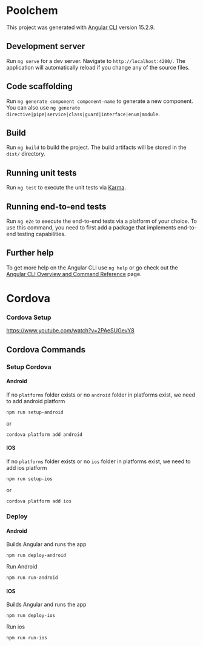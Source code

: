 # Poolchem

This project was generated with [Angular CLI](https://github.com/angular/angular-cli) version 15.2.9.

## Development server

Run `ng serve` for a dev server. Navigate to `http://localhost:4200/`. The application will automatically reload if you change any of the source files.

## Code scaffolding

Run `ng generate component component-name` to generate a new component. You can also use `ng generate directive|pipe|service|class|guard|interface|enum|module`.

## Build

Run `ng build` to build the project. The build artifacts will be stored in the `dist/` directory.

## Running unit tests

Run `ng test` to execute the unit tests via [Karma](https://karma-runner.github.io).

## Running end-to-end tests

Run `ng e2e` to execute the end-to-end tests via a platform of your choice. To use this command, you need to first add a package that implements end-to-end testing capabilities.

## Further help

To get more help on the Angular CLI use `ng help` or go check out the [Angular CLI Overview and Command Reference](https://angular.io/cli) page.

# Cordova

### Cordova Setup

https://www.youtube.com/watch?v=2PAeSUGevY8

## Cordova Commands

### Setup Cordova

#### Android
If no `platforms` folder exists or no `android` folder in platforms exist, we need to add android platform

```
npm run setup-android
```
or 
```
cordova platform add android
```
#### IOS
If no `platforms` folder exists or no `ios` folder in platforms exist, we need to add ios platform
```
npm run setup-ios
```
or
```
cordova platform add ios
```


### Deploy

#### Android

Builds Angular and runs the app
```
npm run deploy-android
```

Run Android
```
npm run run-android
```

#### IOS

Builds Angular and runs the app
```
npm run deploy-ios
```

Run ios
```
npm run run-ios
```
